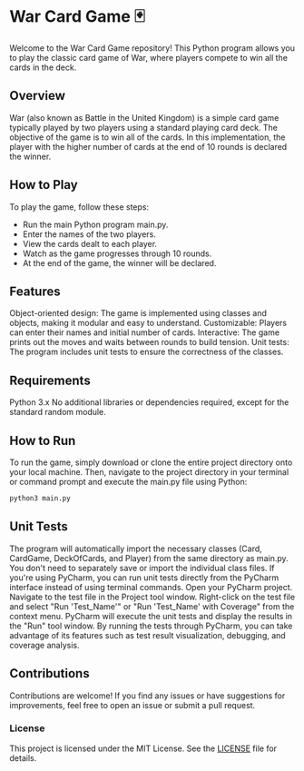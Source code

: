 # War Card Game 🃏
Welcome to the War Card Game repository! This Python program allows you to play the classic card game of War, where players compete to win all the cards in the deck.

## Overview
War (also known as Battle in the United Kingdom) is a simple card game typically played by two players using a standard playing card deck. The objective of the game is to win all of the cards. In this implementation, the player with the higher number of cards at the end of 10 rounds is declared the winner.

## How to Play
To play the game, follow these steps:

- Run the main Python program main.py.
- Enter the names of the two players.
- View the cards dealt to each player.
- Watch as the game progresses through 10 rounds.
- At the end of the game, the winner will be declared.

## Features
Object-oriented design: The game is implemented using classes and objects, making it modular and easy to understand.
Customizable: Players can enter their names and initial number of cards.
Interactive: The game prints out the moves and waits between rounds to build tension.
Unit tests: The program includes unit tests to ensure the correctness of the classes.

## Requirements
Python 3.x
No additional libraries or dependencies required, except for the standard random module.

## How to Run
To run the game, simply download or clone the entire project directory onto your local machine. Then, navigate to the project directory in your terminal or command prompt and execute the main.py file using Python:

```bash
python3 main.py
```

## Unit Tests
The program will automatically import the necessary classes (Card, CardGame, DeckOfCards, and Player) from the same directory as main.py. You don't need to separately save or import the individual class files.
If you're using PyCharm, you can run unit tests directly from the PyCharm interface instead of using terminal commands. 
Open your PyCharm project.
Navigate to the test file in the Project tool window.
Right-click on the test file and select "Run 'Test_Name'" or "Run 'Test_Name' with Coverage" from the context menu.
PyCharm will execute the unit tests and display the results in the "Run" tool window.
By running the tests through PyCharm, you can take advantage of its features such as test result visualization, debugging, and coverage analysis.

## Contributions
Contributions are welcome! If you find any issues or have suggestions for improvements, feel free to open an issue or submit a pull request.

### License
This project is licensed under the MIT License. See the [LICENSE](LICENSE.md) file for details.
